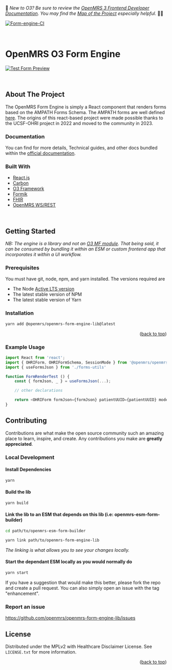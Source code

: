 <div id="top"></div>

:wave:	*New to O3? Be sure to review the [OpenMRS 3 Frontend Developer Documentation](https://openmrs.github.io/openmrs-esm-core/#/). You may find the [Map of the Project](https://openmrs.github.io/openmrs-esm-core/#/main/map) especially helpful.* :teacher:	

[![Form-engine-CI](https://github.com/UCSF-IGHS/openmrs-ohri-form-engine-lib/actions/workflows/node.js.yml/badge.svg)](https://github.com/UCSF-IGHS/openmrs-ohri-form-engine-lib/actions/workflows/node.js.yml)

<br/>

# OpenMRS O3 Form Engine

[<img src="src/readme/images/HTS-form-preview.png" alt="Test Form Preview" >](https://ohri.atlassian.net/wiki/spaces/HOME/pages/120684546/OHRI+Forms)

<br/>

## About The Project

The OpenMRS Form Engine is simply a React component that renders forms based on the AMPATH Forms Schema. The AMPATH forms are well defined [here](https://ampath-forms.vercel.app/). The origins of this react-based project were made possible thanks to the UCSF-OHRI project in 2022 and moved to the community in 2023. 

### Documentation

You can find for more details, Technical guides, and other docs bundled within the [official documentation](https://ohri-docs.globalhealthapp.net/). 

### Built With


* [React.js](https://reactjs.org/)
* [Carbon](https://carbondesignsystem.com/)
* [O3 Framework](https://jquery.com)
* [Formik](https://formik.org/)
* [FHIR](https://om.rs/fhir)
* [OpenMRS WS/REST](https://wiki.openmrs.org/display/docs/REST+Web+Services+API+For+Clients)

<br>

## Getting Started

 *NB: The engine is a library and not an [O3 MF module](https://o3-dev.docs.openmrs.org/#/getting_started/tour). That being said, it can be consumed by bundling it within an ESM or custom frontend app that incorporates it within a UI workflow.*
### Prerequisites

You must have git, node, npm, and yarn installed. The versions required are
- The Node [Active LTS version](https://nodejs.org/en/about/releases/)
- The latest stable version of NPM
- The latest stable version of Yarn


### Installation

```bash
yarn add @openmrs/openmrs-form-engine-lib@latest
```

<p align="right">(<a href="#top">back to top</a>)</p>

### Example Usage

```javascript
import React from 'react';
import { OHRIForm, OHRIFormSchema, SessionMode } from '@openmrs/openmrs-form-engine-lib';
import { useFormsJson } from './forms-utils'

function FormRenderTest () {
    const { formJson, _ } = useFormsJson(...);

    // other declarations

    return <OHRIForm formJson={formJson} patientUUID={patientUUID} mode={SessionMode.ENTER} />;
}
```

## Contributing

Contributions are what make the open source community such an amazing place to learn, inspire, and create. Any contributions you make are **greatly appreciated**.

### Local Development

#### Install Dependencies 

```bash
yarn 
```

#### Build the lib
```bash
yarn build
```

#### Link the lib to an ESM that depends on this lib (i.e: openmrs-esm-form-builder)
```bash
cd path/to/openmrs-esm-form-builder

yarn link path/to/openmrs-form-engine-lib
```

*The linking is what allows you to see your changes locally.*

#### Start the dependant ESM locally as you would normally do 
```bash
yarn start
```

If you have a suggestion that would make this better, please fork the repo and create a pull request. You can also simply open an issue with the tag "enhancement".


### Report an issue
https://github.com/openmrs/openmrs-form-engine-lib/issues


<!-- LICENSE -->
## License

Distributed under the MPLv2 with Healthcare Disclaimer License. See `LICENSE.txt` for more information.

<p align="right">(<a href="#top">back to top</a>)</p>
